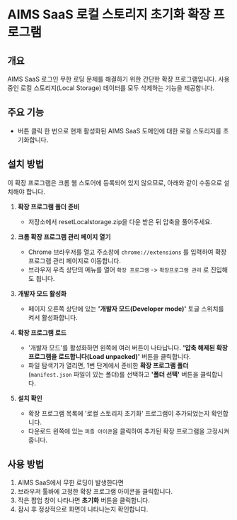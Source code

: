 # AIMS SaaS 로컬 스토리지 초기화 확장 프로그램

## 개요

AIMS SaaS 로그인 무한 로딩 문제를 해결하기 위한 간단한 확장 프로그램입니다. 사용 중인 로컬 스토리지(Local Storage) 데이터를 모두 삭제하는 기능을 제공합니다.

## 주요 기능

- 버튼 클릭 한 번으로 현재 활성화된 AIMS SaaS 도메인에 대한 로컬 스토리지를 초기화합니다.

## 설치 방법

이 확장 프로그램은 크롬 웹 스토어에 등록되어 있지 않으므로, 아래와 같이 수동으로 설치해야 합니다.

1.  **확장 프로그램 폴더 준비**
    - 저장소에서 resetLocalstorage.zip을 다운 받은 뒤 압축을 풀어주세요.

2.  **크롬 확장 프로그램 관리 페이지 열기**
    - Chrome 브라우저를 열고 주소창에 `chrome://extensions` 를 입력하여 확장 프로그램 관리 페이지로 이동합니다.
    - 브라우저 우측 상단의 메뉴를 열어 `확장 프로그램` -> `확장프로그램 관리` 로 진입해도 됩니다.

3.  **개발자 모드 활성화**
    - 페이지 오른쪽 상단에 있는 **'개발자 모드(Developer mode)'** 토글 스위치를 켜서 활성화합니다.

4.  **확장 프로그램 로드**
    - '개발자 모드'를 활성화하면 왼쪽에 여러 버튼이 나타납니다. **'압축 해제된 확장 프로그램을 로드합니다(Load unpacked)'** 버튼을 클릭합니다.
    - 파일 탐색기가 열리면, 1번 단계에서 준비한 **확장 프로그램 폴더**(`manifest.json` 파일이 있는 폴더)를 선택하고 **'폴더 선택'** 버튼을 클릭합니다.

5.  **설치 확인**
    - 확장 프로그램 목록에 '로컬 스토리지 초기화' 프로그램이 추가되었는지 확인합니다.
    - 다운로드 왼쪽에 있는 `퍼즐 아이콘`을 클릭하여 추가된 확장 프로그램을 고정시켜줍니다.
## 사용 방법

1.  AIMS SaaS에서 무한 로딩이 발생한다면
2.  브라우저 툴바에 고정한 확장 프로그램 아이콘을 클릭합니다.
3.  작은 팝업 창이 나타나면 **초기화** 버튼을 클릭합니다.
4. 잠시 후 정상적으로 화면이 나타나는지 확인합니다.
